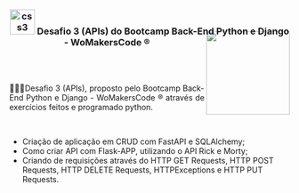 <div align="center">
<h3><img src="https://i.pinimg.com/originals/e7/26/c7/e726c74ac081eed50feee1433d12c998.gif" alt="css3" width="45"> Desafio 3 (APIs) do Bootcamp Back-End Python e Django - WoMakersCode ®
<img align="right" width="150px" style="margin-top:-10px" src="https://user-images.githubusercontent.com/71572039/216510822-39114072-9905-4308-b0ee-3a4bddc8b76f.png">
</div>
</br>
</br>
<div align="justify">
 
 👷🏻‍♀Desafio 3 (APIs), proposto pelo Bootcamp Back-End Python e Django - WoMakersCode ® através de exercícios feitos e programado python.
  
</div>
</br>
<div>
 
  * Criação de aplicação em CRUD com FastAPI e SQLAlchemy;
  * Como criar API com Flask-APP, utilizando o API Rick e Morty;
  * Criando de requisições através do HTTP GET Requests, HTTP POST Requests, HTTP DELETE Requests, HTTPExceptions e HTTP PUT Requests.
 
</div>
